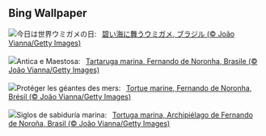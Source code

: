 ## Bing Wallpaper
![](https://www.bing.com/th?id=OHR.SeaTurtleBrazil_JA-JP7521430958_UHD.jpg&w=1000)今日は世界ウミガメの日:&nbsp;&ensp;[碧い海に舞うウミガメ, ブラジル (© João Vianna/Getty Images)](https://www.bing.com/th?id=OHR.SeaTurtleBrazil_JA-JP7521430958_UHD.jpg)
<br><br/>
![](https://www.bing.com/th?id=OHR.SeaTurtleBrazil_IT-IT6000717103_UHD.jpg&w=1000)Antica e Maestosa:&nbsp;&ensp;[Tartaruga marina, Fernando de Noronha, Brasile (© João Vianna/Getty Images)](https://www.bing.com/th?id=OHR.SeaTurtleBrazil_IT-IT6000717103_UHD.jpg)
<br><br/>
![](https://www.bing.com/th?id=OHR.SeaTurtleBrazil_FR-FR5032411493_UHD.jpg&w=1000)Protéger les géantes des mers:&nbsp;&ensp;[Tortue marine, Fernando de Noronha, Brésil (© João Vianna/Getty Images)](https://www.bing.com/th?id=OHR.SeaTurtleBrazil_FR-FR5032411493_UHD.jpg)
<br><br/>
![](https://www.bing.com/th?id=OHR.SeaTurtleBrazil_ES-ES0110277118_UHD.jpg&w=1000)Siglos de sabiduría marina:&nbsp;&ensp;[Tortuga marina, Archipiélago de Fernando de Noroña, Brasil (© João Vianna/Getty Images)](https://www.bing.com/th?id=OHR.SeaTurtleBrazil_ES-ES0110277118_UHD.jpg)
<br><br/>

